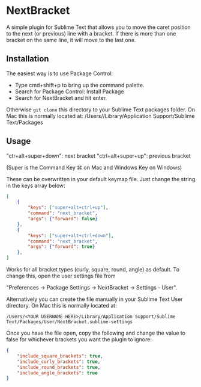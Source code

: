 # NextBracket

A simple plugin for Sublime Text that allows you to move the caret position to the next (or previous) line with a bracket. If there is more than one bracket on the same line, it will move to the last one.

## Installation
The easiest way is to use Package Control:
 - Type cmd+shift+p to bring up the command palette.
 - Search for Package Control: Install Package
 - Search for NextBracket and hit enter.

Otherwise `git clone` this directory to your Sublime Text packages folder. On Mac this is normally located at:
/Users/<YOUR USERNAME HERE>/Library/Application Support/Sublime Text/Packages

## Usage
"ctr+alt+super+down": next bracket
"ctrl+alt+super+up": previous bracket

(Super is the Command Key ⌘ on Mac and Windows Key on Windows)

These can be overwritten in your default keymap file. Just change the string in the keys array below:

```json
[
    {
        "keys": ["super+alt+ctrl+up"],
        "command": "next_bracket",
        "args": {"forward": false}
    },
    {
        "keys": ["super+alt+ctrl+down"], 
        "command": "next_bracket", 
        "args": {"forward": true}
    },
]
```

Works for all bracket types (curly, square, round, angle) as default. To change this, open the user settings file from 

"Preferences -> Package Settings -> NextBracket -> Settings - User". 

Alternatively you can create the file manually in your Sublime Text User directory. On Mac this is normally located at:

`/Users/<YOUR USERNAME HERE>/Library/Application Support/Sublime Text/Packages/User/NextBracket.sublime-settings`

Once you have the file open, copy the following and change the value to false for whichever brackets you want the plugin to ignore:

```json
{
    "include_square_brackets": true,
    "include_curly_brackets": true,
    "include_round_brackets": true,
    "include_angle_brackets": true
}
```





